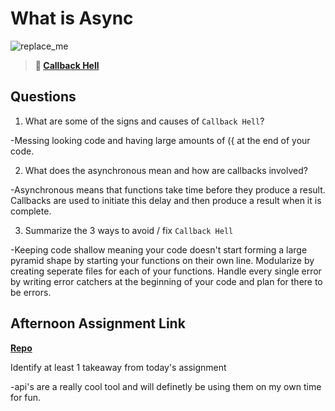 # What is Async

![replace_me](https://codeworks.blob.core.windows.net/public/assets/img/illustrations/placeholder.svg)

> **📖 [Callback Hell](https://codeworksacademy.com/fs-student-guide/resources/wk4/01-Callbacks)**

## Questions

1. What are some of the signs and causes of `Callback Hell`?

-Messing looking code and having large amounts of ({ at the end of your code.

2. What does the asynchronous mean and how are callbacks involved?

-Asynchronous means that functions take time before they produce a result. Callbacks are used to initiate this delay and then produce a result when it is complete.

3. Summarize the 3 ways to avoid / fix `Callback Hell`

-Keeping code shallow meaning your code doesn't start forming a large pyramid shape by starting your functions on their own line. Modularize by creating seperate files for each of your functions. Handle every single error by writing error catchers at the beginning of your code and plan for there to be errors.

## Afternoon Assignment Link

**[Repo](https://github.com/EricTimRussell/Trivia)**

Identify at least 1 takeaway from today's assignment

-api's are a really cool tool and will definetly be using them on my own time for fun.